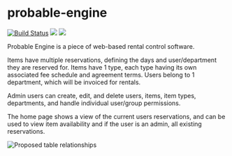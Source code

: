 # probable-engine
[![Build Status](https://travis-ci.org/umts/probable-engine.svg?branch=master)](https://travis-ci.org/umts/probable-engine)
<a href="https://codeclimate.com/github/umts/probable-engine"><img src="https://codeclimate.com/github/umts/probable-engine/badges/gpa.svg" /></a>
<a href="https://codeclimate.com/github/umts/probable-engine/coverage"><img src="https://codeclimate.com/github/umts/probable-engine/badges/coverage.svg" /></a>

Probable Engine is a piece of web-based rental control software.

Items have multiple reservations, defining the days and user/department they are reserved for.
Items have 1 type, each type having its own associated fee schedule and agreement terms.
Users belong to 1 department, which will be invoiced for rentals.

Admin users can create, edit, and delete users, items, item types, departments, and handle individual user/group permissions.

The home page shows a view of the current users reservations, and can be used to view item availability and if the user is an admin, all existing reservations.

![Proposed table relationships](https://github.com/umts/probable-engine/blob/master/Golfcart%20Schema.png)

